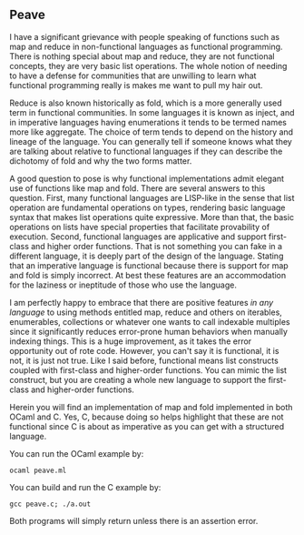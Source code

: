 ## __Peave__
   
I have a significant grievance with people speaking of functions such as map and reduce in non-functional
languages as functional programming.  There is nothing special about map and reduce, they are not functional
concepts, they are very basic list operations.  The whole notion of needing to have a defense for communities that 
are unwilling to learn what functional programming really is makes me want to pull my hair out.

Reduce is also known historically as fold, which is a more generally used term in functional 
communities.  In some languages it is known as inject, and in imperative languages having 
enumerations it tends to be termed names more like aggregate.  The choice of term tends to depend 
on the history and lineage of the language.  You can generally tell if someone knows what they are 
talking about relative to functional languages if they can describe the dichotomy of fold and why 
the two forms matter.  

A good question to pose is why functional implementations admit elegant use of functions like map and 
fold.  There are several answers to this question.  First, many functional languages are LISP-like in the
sense that list operation are fundamental operations on types, rendering basic language syntax that makes
list operations quite expressive.  More than that, the basic operations on lists have special properties that
facilitate provability of execution.  Second, functional languages are applicative and support first-class 
and higher order functions.  That is not something you can fake in a different language, it is deeply part 
of the design of the language.  Stating that an imperative language is functional because there is support 
for map and fold is simply incorrect.  At best these features are an accommodation for the laziness
or ineptitude of those who use the language.

I am perfectly happy to embrace that there are positive features _in any language_ to using methods entitled
map, reduce and others on iterables, enumerables, collections or whatever one wants to call indexable multiples
since it significantly reduces error-prone human behaviors when manually indexing things.  This is a huge
improvement, as it takes the error opportunity out of rote code.  However, you can't say it is functional, it
is not, it is just not true.  Like I said before, functional means list constructs coupled with first-class
and higher-order functions. You can mimic the list construct, but you are creating a whole new language to 
support the first-class and higher-order functions.

Herein you will find an implementation of map and fold implemented in both OCaml and C.  Yes, C, 
because doing so helps highlight that these are not functional since C is about as imperative as you 
can get with a structured language.

You can run the OCaml example by:

```
ocaml peave.ml
```

You can build and run the C example by:

```
gcc peave.c; ./a.out
```

Both programs will simply return unless there is an assertion error.
